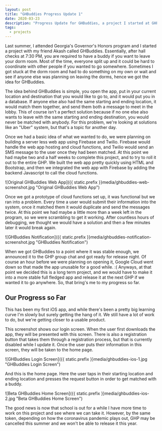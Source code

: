 ```yaml
---
layout: post
title: "GHBuddies Progress Update 1"
date: 2020-03-23
description: "Progress Update for GHBuddies, a project I started at GHP last summer."
tags:
  - projects
---
```

Last summer, I attended Georgia's Governor's Honors program and I started a project with my friend Akash called GHBuddies. Essentially, after hall checks at 7:30 PM, you are required to have a buddy if you want to leave your dorm room. Most of the time, everyone split up and it could be hard to coordinate with other people if you wanted to go somewhere. Sometimes I got stuck at the dorm room and had to do something on my own or wait and see if anyone else was planning on leaving the dorms, hence we got the idea for GHBuddies.

The idea behind GHBuddies is simple, you open the app, put in your current location and destination that you would like to go to, and it would put you in a database. If anyone else also had the same starting and ending location, it would match them together, and send them both a message to meet in the lobby. This of course isn't a perfect solution because if no one else also wants to leave with the same starting and ending destination, you would never be matched with anybody. For this problem, we're looking at solutions like an "Uber" system, but that's a topic for another day.

Once we had a basic idea of what we wanted to do, we were planning on building a server less web app using Firebase and Twilio. Firebase would handle the web app hosting and cloud functions, and Twilio would send an SMS message to the user once they had been matched. At this point we had maybe two and a half weeks to complete this project, and to try to roll it out to the entire GHP. We built the web app pretty quickly using HTML and Bootstrap, and then we integrated the web app with Firebase by adding the backend Javascript to call the cloud functions.

![Original GHBuddies Web App]({{ static.prefix }}media/ghbuddies-web-screenshot.jpg "Original GHBuddies Web App")

Once we got a prototype of cloud functions set up, it was functional but we ran into a problem. Every time a user would submit their information into the system, once it matched them it would duplicate and send the messages twice. At this point we had maybe a little more than a week left in the program, so we were scrambling to get it working. After countless hours of debugging, we thought we would have a solution and then a few minutes later it would break again.

![GHBuddies Notification]({{ static.prefix }}media/ghbuddies-notification-screenshot.jpg "GHBuddies Notification")

When we got GHBuddies to a point where it was stable enough, we announced it to the GHP group chat and got ready for release night. Of course an hour before we were planning on opening it, Google Cloud went down so that made the app unusable for a good while. :( Anyways, at that point we decided this is a long term project, and we would have to make it into a more stable full fledged app and release it at the next GHP if we wanted it to go anywhere. So, that bring's me to my progress so far.

## Our Progress so Far

This has been my first iOS app, and while there's been a pretty big learning curve I'm slowly but surely getting the hang of it. We still have a lot of work to do, but we're getting closer to a usable product.

This screenshot shows our login screen. When the user first downloads the app, they will be presented with this screen. There is also a registration button that takes them through a registration process, but that is currently disabled while I update it. Once the user puts their information in this screen, they will be taken to the home page.

![GHBuddies Login Screen]({{ static.prefix }}media/ghbuddies-ios-1.jpg "GHBuddies Login Screen")

And this is the home page. Here the user taps in their starting location and ending location and presses the request button in order to get matched with a buddy.

![Beta GHBuddies Home Screen]({{ static.prefix }}media/ghbuddies-ios-2.jpg "Beta GHBuddies Home Screen")

The good news is now that school is out for a while I have more time to work on this project and see where we can take it. However, by the same token, depending on how the coronavirus pandemic plays out, GHP may be cancelled this summer and we won't be able to release it this year.